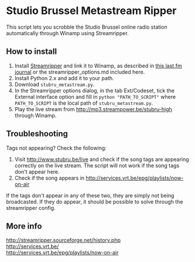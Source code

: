 Studio Brussel Metastream Ripper
================================

This script lets you scrobble the Studio Brussel online radio station automatically through Winamp using Streamripper.

How to install
--------------

1. Install [Streamripper](http://streamripper.sourceforge.net) and link it to Winamp, as described in [this last.fm journal](http://www.last.fm/user/w-sky/journal/2008/12/31/2d7onq_scrobble_internet_radio_using_winamp_and_audioscrobbler_plugin) or the streamripper_options.md included here.
2. Install Python 2.x and add it to your path.  
3. Download `stubru_metastream.py`.  
4. In the Streamripper options dialog, in the tab Ext/Codeset, tick the External interface option and fill in `python "PATH_TO_SCRIPT"` where `PATH_TO_SCRIPT` is the local path of `stubru_metastream.py`.
5. Play the live stream from http://mp3.streampower.be/stubru-high through Winamp.

Troubleshooting
---------------

Tags not appearing? Check the following:  

1. Visit http://www.stubru.be/live and check if the song tags are appearing correctly on the live stream. The script will not work if the song tags don't appear here.  
2. Check if the song appears in http://services.vrt.be/epg/playlists/now-on-air  

If the tags don't appear in any of these two, they are simply not being broadcasted. If they do appear, it should be possible to solve through the streamripper config.

More info
---------

http://streamripper.sourceforge.net/history.php  
http://services.vrt.be/  
http://services.vrt.be/epg/playlists/now-on-air  
